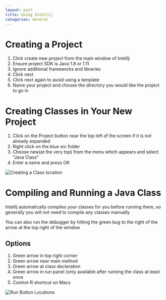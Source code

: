 ```yaml
---
layout: post
title: Using Intellij
categories: General
---
```

# Creating a Project
1. Click create new project from the main window of Intellij
2. Ensure project SDK is Java 1.8 or 1.11
3. Ignore additional frameworks and libraries
4. Click next
5. Click next again to avoid using a template
6. Name your project and choose the directory you would like the project to go in

# Creating Classes in Your New Project
1. Click on the Project button near the top left of the screen if it is not already expanded
2. Right click on the blue src folder
3. Choose new(at the very top) from the menu which appears and select "Java Class"
4. Enter a name and press OK

![Creating a Class location](https://i.imgur.com/nwUSQUj.jpg)

# Compiling and Running a Java Class
Intellij automatically compiles your classes for you before running them, so generally you will not need to compile any classes manually

You can also run the debugger by hitting the green bug to the right of the arrow at the top right of the window

## Options
1. Green arrow in top right corner
2. Green arrow near main method
3. Green arrow at class decleration
4. Green arrow in run panel (only available after running the class at least once
5. Control-R shortcut on Macs

![Run Button Locations](https://i.imgur.com/TfSiDMZ.jpg)
